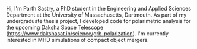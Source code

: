 Hi, I'm Parth Sastry, a PhD student in the Engineering and Applied Sciences Department at the University of Massachusetts, Dartmouth. As part of my undergraduate thesis project, I developed code for polarimetric analysis for the upcoming Daksha Space Telescope (https://www.dakshasat.in/science/grb-polarization). I'm currently interested in MHD simulations of compact object mergers.

<!---
parthsastry/parthsastry is a ✨ special ✨ repository because its `README.md` (this file) appears on your GitHub profile.
You can click the Preview link to take a look at your changes.
--->
